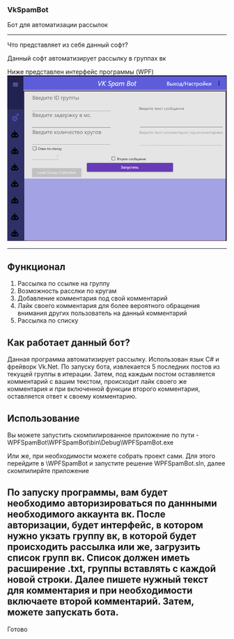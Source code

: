 ### VkSpamBot
Бот для автоматизации рассылок

---

Что представляет из себя данный софт?

Данный софт автоматизирует рассылку в группах вк

Ниже представлен интерфейс программы (WPF)
![Screenshot](screenshot.png)

---

## Функционал

  1. Рассылка по ссылке на группу
  2. Возможность расслки по кругам
  3. Добавление комментария под свой комментарий
  4. Лайк своего комментария для более вероятного обращения внимания других пользователь на данный комментарий
  5. Рассылка по списку

## Как работает данный бот?

Данная программа автоматизирует рассылку. Использован язык C# и фрейворк Vk.Net.
По запуску бота, извлекается 5 последних постов из текущей группы в итерации.
Затем, под каждым постом оставляется комментарий с вашим текстом, происходит лайк своего же комментария и при включенной функции второго комментария, оставляется 
ответ к своему комментарию.

## Использование

Вы можете запустить скомпилированное приложение по пути - WPFSpamBot\WPFSpamBot\bin\Debug\WPFSpamBot.exe

Или же, при необходимости можете собрать проект сами. Для этого перейдите в \WPFSpamBot и запустите решение WPFSpamBot.sln, далее скомпилирйте приложение

По запуску программы, вам будет необходимо авторизироваться по даннными необходимого аккаунта вк.
После авторизации, будет интерфейс, в котором нужно укзать группу вк, в которой будет происходить рассылка или же, загрузить список групп вк.
Список должен иметь расширение .txt, группы вставлять с каждой новой строки.
Далее пишете нужный текст для комментария и при необходимости включаете второй комментарий.
Затем, можете запускать бота.
---
Готово
